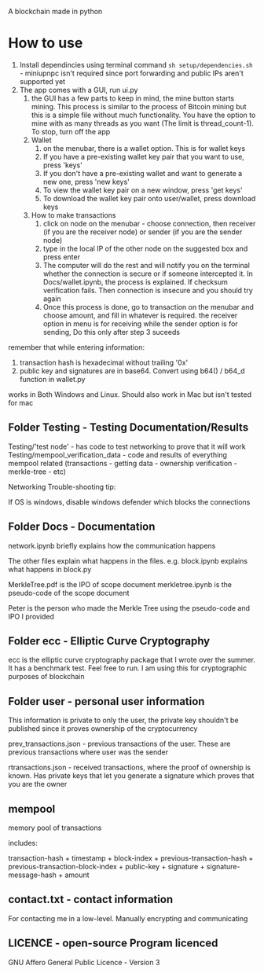 A blockchain made in python

# How to use

1. Install dependincies using terminal command ```sh setup/dependencies.sh``` - miniupnpc isn't required since port forwarding and public IPs aren't supported yet
2. The app comes with a GUI, run ui.py
    1. the GUI has a few parts to keep in mind, the mine button starts mining. This process is similar to the process of Bitcoin mining but this is a simple file without much functionality. You have the option to mine with as many threads as you want (The limit is thread_count-1). To stop, turn off the app
    2. Wallet
        1. on the menubar, there is a wallet option. This is for wallet keys
        2. If you have a pre-existing wallet key pair that you want to use, press 'keys'
        3. If you don't have a pre-existing wallet and want to generate a new one, press 'new keys'
        4. To view the wallet key pair on a new window, press 'get keys'
        5. To download the wallet key pair onto user/wallet, press download keys
    3. How to make transactions
        1. click on node on the menubar - choose connection, then receiver (if you are the receiver node) or sender (if you are the sender node)
        2. type in the local IP of the other node on the suggested box and press enter
        3. The computer will do the rest and will notify you on the terminal whether the connection is secure or if someone intercepted it. In Docs/wallet.ipynb, the process is explained. If checksum verification fails. Then connection is insecure and you should try again
        4. Once this process is done, go to transaction on the menubar and choose amount, and fill in whatever is required. the receiver option in menu is for receiving while the sender option is for sending, Do this only after step 3 suceeds 
    

remember that while entering information: 
1. transaction hash is hexadecimal without trailing '0x'
2. public key and signatures are in base64. Convert using b64() / b64_d function in wallet.py

works in Both Windows and Linux. Should also work in Mac but isn't tested for mac

## Folder Testing - Testing Documentation/Results

Testing/'test node' - has code to test networking to prove that it will work
Testing/mempool_verification_data - code and results of everything mempool related (transactions - getting data - ownership verification - merkle-tree - etc)

Networking Trouble-shooting tip:

If OS is windows, disable windows defender which blocks the connections

## Folder Docs - Documentation

network.ipynb briefly explains how the communication happens

The other files explain what happens in the files. e.g. block.ipynb explains what happens in block.py

MerkleTree.pdf is the IPO of scope document
merkletree.ipynb is the pseudo-code of the scope document

Peter is the person who made the Merkle Tree using the pseudo-code and IPO I provided

## Folder ecc - Elliptic Curve Cryptography

ecc is the elliptic curve cryptography package that I wrote over the summer. It has a benchmark test. Feel free to run.
I am using this for cryptographic purposes of blockchain

## Folder user - personal user information
This information is private to only the user, the private key shouldn't be published since it proves ownership of the cryptocurrency

prev_transactions.json - previous transactions of the user. These are previous transactions where user was the sender

rtransactions.json - received transactions, where the proof of ownership is known. Has private keys that let you generate a signature which proves that you are the owner

## mempool

memory pool of transactions

includes:

transaction-hash + timestamp + block-index + previous-transaction-hash + previous-transaction-block-index + public-key + signature + signature-message-hash + amount

## contact.txt - contact information

For contacting me in a low-level. Manually encrypting and communicating

## LICENCE - open-source Program licenced

GNU Affero General Public Licence - Version 3

